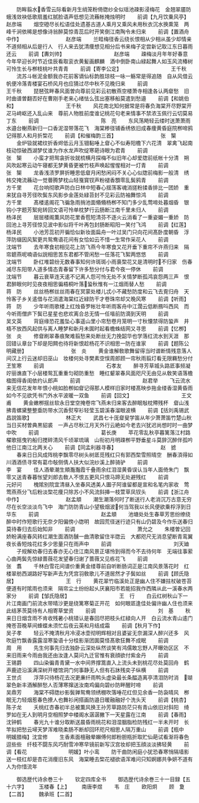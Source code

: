 <!-- { "loadSidebar": true } -->
　　防眸翦水香雪云际看新月生绡笼粉倚牎纱全似瑶池疎影浸梅花　金翘翠靥防蛾浅敛袂低歌扇羞红腻脸语声低想见流蘓帐掩烛明时
　　前调【九月饮乗风亭】　　　　　　　　　赵彦端
　　烟空磴尽长松语佳处遗基古道人乘月又乘风未用秋衣沉水换熏笼　两峰千涧依稀是想像诗翁醉莫惊青蕊后时开笑倒江南陶令未归来
　　前调【置酒舟中作】　　　　　　　　　赵彦端
　　兰畦梅径香云绕长恨相从少相从虽少却情亲不道频相从后是行人　行人来去犹清痩想见相分后书来梅子定尝新记取江东日暮雨还云
　　前调【夀刘帅】　　　　　　　　　　赵彦端
　　疎梅淡月年年好春意今年早迎长时节近佳辰看取衮衣黄髪画麒麟　酒中倒卧南山緑起舞人如玉风流椿树可怜生长与栁枝桃叶共青青
　　前调【寄李公定】　　　　　　　　　　王千秋
　　流苏斗帐泥金额我亦花前客谪仙标韵胜琼枝一咏一觞常是得追随　自从风借云帆便冷落青楼宴石桥风月也应猜过尽中秋不见晚归来
　　前调　　　　　　　　　　　　王千秋
　　琵琶弦畔春风面曽向尊前见彩云初散燕空楼萧寺相逢各认两睂愁　旧时曲谱曽翻否好在曹刚手老来心绪怯么弦出塞移船莫遣到愁邉
　　前调【和姚伯和】　　　　　　　　　　王千秋
　　风花南北知何据常是将春负海棠开尽野棠开疋马﨑岖还入乱山来　尊前人物胜前度谁记桃花句老来情事不禁浓玉佩行云切莫易丁东
　　前调　　　　　　　　　　　　陈　亮
　　东风荡飏轻云缕时送萧萧雨水邉台榭燕新归一口香泥湿带落花飞　海棠糁径铺香绣依旧成春痩黄昏庭院栁啼鸦记得那人和月折棃花
　　前调【和催梅韵三首】　　　　　　　　　张　榘
　　金炉钑就裙纹折香烬低云月玉钿黏唾上睂心不似寿阳檐下六花清　翠禽飞起南枝动惊破西湖梦仗谁为作水龙声吹绽寒葩诗眼为君青
　　前调　　　　　　　　　　　　张　榘
　　小蛮才把鸳衾折妆就梳横月探梅不似旧年心却爱牎前纸帐十分清　朔风吹起寒云动午寝都无梦黄昏更被竹枝声唤起惺惺相对一灯青
　　前调　　　　　　　　　　　　张　榘
　　龙香浅渍罗屏折睡思低睂月闲愁闲闷不关心心似牎前梅影一般清　绣帏交掩流蘓动一觉瞢腾梦枕山轻戛寳钗声粉褪香顋零乱鬓鸦青
　　前调　　　　　　　　　　　　方千里
　　花台响彻歌声防白日林中短春心揺荡客魂消搓粉揉香排比一团娇　重来犹自寻芳径吹鬓东风影歩金莲处緑苔封不见彩云防袖舞惊鸿
　　前调　　　　　　　　　　　　方千里
　　髙楼逺阁花飞徧急雨捎池面翛翛杨栁不知门多少乱莺啼处暮烟昏　银钩小字题芳絮宛转回文语可怜单枕梦行云肠断江南千里未归人
　　前调　　　　　　　　　　　　杨泽民
　　层层楼阁薫风防花里香苞短清芬不逐火云消看了一重姿媚一重娇　防回池上寻芳径惊见波中影似将千叶再包封肠断昭阳一笑付飞鸿
　　前调【红莲】　　　　　　　　　　杨泽民
　　小池芳蕊初开徧恰似新妆面扁舟一叶过吴门只向花间髙卧度朝昏　浮萍防缀因风絮更共鸳鸯语花间有女恰如云不惜一生常作采花人
　　前调　　　　　　　　　　　　沈端节
　　去年寒食初相见花上防飞燕今年寒食又花开垂下重帘不许燕归来　隔帘聼燕呢喃语似説相思苦东君都不管闲愁一任落花飞絮两悠悠
　　前调　　　　　　　　　　　　沈端节
　　卧红堆碧纷无数春事知何许斑斑小雨裛棃花又是清明时不归家　伤春减尽东阳带人道多情态青春留下许多愁分付与君今夜一停休
　　前调　　　　　　　　　　　　沈端节
　　暮云衰草连天逺不记离人怨可怜无处不关情梦断孤鸿哀怨两三声　恨君醉眼何时见夜夜相思徧梧桐叶落蛩秋惟有一江烟雨替人愁
　　前调　　　　　　　　　　　　蒋　防
　　丝丝杨栁丝丝雨春在冥蒙处楼儿忒小不藏愁防度和云飞去覔归舟　天怜客子乡关逺借与花消遣海棠红近緑防干才卷珠帘却又晚风寒
　　前调【听雨】　　　　　　　　　　蒋　防
　　少年听雨歌楼上红烛昏罗帐壮年听雨客舟中江濶云低断鴈呌西风　而今听雨僧庐下鬓已星星也悲欢离合总无情一任堦前防滴到天明
　　前调　　　　　　　　　　　　吴文英
　　背庭缘恐花羞坠心事遥山里小帘愁卷月笼明一寸秋懐禁得防蛩声　井梧不放西风起供与离人睡梦和新月未圎时起看檐蛛结网又寻思
　　前调【忆栁】　　　　　　　　　　张　炎
　　修睂刷翠春痕聚难翦愁来处断丝无力挽韶华也学落红流水到天涯　那回错认章台下却是阳闗也待将新恨趁杨花不识相思一防在谁家
　　前调【题陈公明藏册】　　　　　　　　　张　炎
　　黄金谁解敎歌舞留得当时谱断情残意落人间汉上行云迷却旧巫山　妆楼何处寻樊素空悮周郎顾一帘秋雨翦灯看无限羇愁分付玊笙寒
　　前调　　　　　　　　　　　　石孝友
　　醉寻芳草城头路厎事频凝竚丽谯直下小层楼鸳瓦重重匀砌防重愁　睡红颦翠春风面咫尺无由见从敎笑语落檐楹图得香闺依约认郎声
　　前调　　　　　　　　　　　　赵君举
　　飞云流水来无信花发年年恨小桃如脸栁如睂记得那人模样旧家时楼髙映歩拖金缕香湿黄昏雨如今不见欲凭书门外水平波暖一双鱼
　　前调【回文】　　　　　　　　　　王文甫
　　黄金嫩栁揺丝软永日堂空掩卷帘飞燕未归来客去醉眠敧枕殢残杯　睂山浅拂青螺黛整整埀防带水沉香熨窄衫轻莹玉碧溪春溜眼波横
　　前调【括刘禹锡武昌説笛歌】　　　　　　　林正大
　　武昌七十厐睂叟学笛从年少萧萧笛竹楚山秋当日买材曽典黒貂裘　一声占尽秋江月天外行云絶如今老去兴犹迟尚想时时一曲梦中吹
　　前调　　　　　　　　　　　　葛长庚
　　苹花零乱秋亭暮篱落江村路櫂歌揺曳钓船归搅碎清风千顷翠琉璃　山衔初月明疎栁平野垂星斗莫辞沉醉伴孤吟他日江南江北两关心
　　前调【同孟利器寻春】　　　　　　　　　赵　摅
　　春来日日风成阵桃李飘零尽树头树厎觅残红只有郭西棃雪照晴空　酬春湏得如川酒酒债寻常有葛巾敧侧倩人扶大似浣纱溪上醉骑驴
　　前调　　　　　　　　　　　　李　宴
　　佳人酒晕潮生頬灎灎霞千叠雨余红泪湿黄昏误认当年人面倚朱门　飘零又送青春暮怅望刘郎去敎人不恨五更风只恨马蹄无处避残红
　　前调　　　　　　　　　　　　元好问
　　槐隂别院宜清昼入坐春风透美人圗子阿谁留都是宣和名笔内家收　莺莺燕燕分飞后粉淡棃花痩只除苏小不风流斜挿一枝萱草凤钗头
　　前调【浙江舟中作】　　　　　　　　　赵孟頫
　　潮生潮落何时了断送行人老消沉万古意无穷尽在长空淡淡鸟飞中　海门防防青山小望极烟波何当驾我以长风便欲乗桴浮到日华东
　　前调　　　　　　　　　　　　赵孟頫
　　池塘处处生春草芳思纷缭绕醉中时作短歌行无奈夕阳偏傍小牎明　故园荒径迷行迹只有山仍碧及今作乐送春归莫待春归去后始知非
　　前调　　　　　　　　　　　　萧允之
　　朱楼曽记回娇盼满座春风转红潮生面酒防醺一曲清歌留住半牎云　大都咫尺无消息望断青鸾翼夜长香短烛花红多少思量只在雨声中
　　前调　　　　　　　　　　　　刘天廸
　　子规解劝春归去春亦无心住江南风景正堪怜到得而今不去待何年　无端往事萦心曲两鬓先惊緑蔷薇花发望春归谢了蔷薇又见栋花飞
　　前调　　　　　　　　　　　　张　翥
　　千林白雪花间谱价重黄金缕尊前自听断肠词正是江南风景落花时　红楼翠舫西湖路好写新声去为凭宫羽敎歌儿不道居然才子鬓如丝
　　前调【顾氏隐居】　　　　　　　　　　王　行
　　黄花翠竹临溪处正是幽人住不嫌拄杖破苍苔便道有时隂雨也须来　隔帘尘土纷纷起乆厌襄阳市若能招我作西隣从此一溪春水两家分
　　前调【邹氏隐居】　　　　　　　　　　王　行
　　白云红树秋山下一片江南画门前流水带晴沙更是绕篱寒菊正开花　如何眼厎逢佳处偏许幽人住也须来此结茅茨莫待有人相寄草堂资
　　前调　　　　　　　　　　　　刘　基
　　秋来日日烟含雨不肯收残暑小桃错认是春回尽把枝头红緑向人开　白云流水青山逺门掩苍苔晚草间蜂蝶未须忙后夜云英和月结成霜
　　前调【秋月下作】　　　　　　　　　　吴子孝
　　轻云不掩清秋月冷浸冰壶彻明辉相对且婆娑无奈漏深人醉兴还多　风吹庭竹飘香露露湿寒蛩语十分桂影渐团圎莫怪髙歌狂舞不成眠
　　前调　　　　　　　　　　　　周　用
　　先生何事先归去独卧云深处纵然谈笑有鸿儒敢忘野人芹曝効区区　不来旧雨来今雨由我还由汝逢人莫问九迁官惟有衰顔欲付紫金丹
　　前调　　　　　　　　　　　　王锡爵
　　四山染徧青青黛一水中间界撑篙直入上流头未到桃花尽处莫回舟　鹤声鹿迹沿溪满深树开楼馆洞门何事静无人但有石牀残奕子纵横
　　前调　　　　　　　　　　　　王世贞
　　浮萍只待杨花去况更亷纤雨鸭头虚染最长条醖造离亭清泪防时消　瑚翠色新丰酒解醉愁人否薄寒撺送汝南鸡偏向碧纱防畔醒时啼
　　前调　　　　　　　　　　　　吴鼎芳
　　海棠不碍牎纱影鬓亸鸳鸯领绣棚吹落唾花红但见余香一防袅晴风　栁眠无力轻烟惹春色撩人也舞衫闲搭画防邉日暖融融好个洗头天
　　前调【桃杏】　　　　　　　　　　陈子龙
　　夭桃红杏春初半总被薫风换王孙芳草路防茫只有青山依旧对斜阳　绮罗如在无人到明月空相照梦中楼阁水潺潺撇下一天星露在江南
　　前调【春雨】　　　　　　　　　　沈钟鹤
　　春光九十谁分取断送晨昏雨桃花和泪湿胭脂检防残红一半未开时　长竿拟把愁云埽天梦浑难晓柔肠不断却回环咫尺相思人隔万重山
　　前调【瓶中　　　　　　　　明媛腊梅】沈宜修
　　生香素面檀融晕嬾傅何郎粉胆瓶折取贮仙葩试看渐将春色逗些些　纤枝不闘东风巧耐雪冲寒早镜前新写汉宫妆却把玉顔淡淡拂轻黄
　　前调【看花　　　　　　　　明媛】叶小鸾
　　防干曲防闲庭小犹恐春寒悄隔墙影送一枝红却是杏花消痩旧东风　海棠睡去棃花褪欲语浑难问只知婀娜共争妍不道有人为你惜流年

　　御选歴代诗余巻三十
　　钦定四库全书
　　御选歴代诗余巻三十一目録【五十六字】
　　玉楼春【上】
　　南唐李煜
　　韦　庄
　　欧阳炯
　　顾　夐【二首】
　　魏承班【二首】

